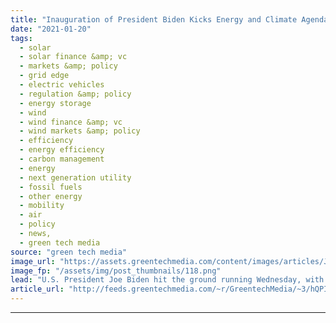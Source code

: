 ```yaml
---
title: "Inauguration of President Biden Kicks Energy and Climate Agenda Into Action"
date: "2021-01-20"
tags: 
  - solar
  - solar finance &amp; vc
  - markets &amp; policy
  - grid edge
  - electric vehicles
  - regulation &amp; policy
  - energy storage
  - wind
  - wind finance &amp; vc
  - wind markets &amp; policy
  - efficiency
  - energy efficiency
  - carbon management
  - energy
  - next generation utility
  - fossil fuels
  - other energy
  - mobility
  - air
  - policy
  - news,
  - green tech media
source: "green tech media"
image_url: "https://assets.greentechmedia.com/content/images/articles/Joe_Biden_Climate_Plan_Shutterstock_XL.jpg"
image_fp: "/assets/img/post_thumbnails/118.png"
lead: "U.S. President Joe Biden hit the ground running Wednesday, with plans to sign a raft of executive orders to start the process of reversing Trump administration environmental and energy regulations and set the groundwork of what will be the federal go ..."
article_url: "http://feeds.greentechmedia.com/~r/GreentechMedia/~3/hQPILyGp7oE/inauguration-of-president-biden-kicks-energy-and-climate-agenda-into-action"
---
```


---
